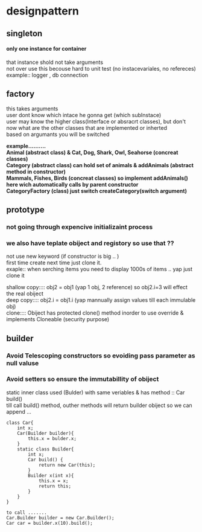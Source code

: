 # designpattern
## singleton
#### only one instance for container
that instance shold not take arguments  
not over use this becouse hard to unit test (no instacevariales, no refereces)  
example:: logger , db connection  

## factory
this takes arguments  
user dont know which intace he gonna get (which subInstace)  
user may know the higher class(Interface or absracrt classes), but don't now what are the other classes that are implemented or inherted  
based on argumants you will be switched

**example..........  
 Animal (abstract class) & Cat, Dog, Shark, Owl, Seahorse (concreat classes)  
 Category (abstract class) can hold set of animals & addAnimals (abstract method in constructor)  
 Mammals, Fishes, Birds (concreat classes) so implement addAnimals() here wich automatically calls by parent constructor  
 CategoryFactory (class) just switch createCategory(switch argument)**

## prototype
### not going through expencive initializaint process
### we also have teplate obiject and registory so use that ?? 
not use new keyword (if constructor is big .. )  
first time create next time just clone it.  
exaple:: when serching items you need to display 1000s of items .. yap just clone it  
  
shallow copy:::: obj2 = obj1 (yap 1 obj, 2 reference) so obj2.i=3 will effect the real obiject  
deep copy:::: obj2.i = obj1.i (yap mannually assign values till each immulable obj)  
clone:::: Obiject has protected clone() method inorder to use override & implements Cloneable (security purpose)  

## builder
### Avoid Telescoping constructors so evoiding pass parameter as null valuse
### Avoid setters so ensure the immutabillity of obiject
static inner class used (Bulder) with same veriables & has method :: Car build()  
till call build() method, outher methods will return builder obiject so we can append ...  

```
class Car{
    int x;
    Car(Builder builder){
        this.x = bulder.x;
    }
    static class Builder{
        int x;
        Car build() {
            return new Car(this);
        }
        Builder x(int x){
            this.x = x;
            return this;
        }
    }
}

to call .......
Car.Builder builder = new Car.Builder();
Car car = builder.x(10).build();
```
